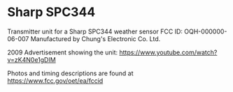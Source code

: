 # Sharp SPC344

Transmitter unit for a Sharp SPC344 weather sensor FCC ID: OQH-000000-06-007
Manufactured by Chung's Electronic Co. Ltd.

2009 Advertisement showing the unit: https://www.youtube.com/watch?v=zK4N0e1gDIM

Photos and timing descriptions are found at https://www.fcc.gov/oet/ea/fccid
